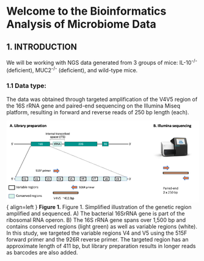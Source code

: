 # Welcome to the Bioinformatics Analysis of Microbiome Data

## 1. INTRODUCTION
We will be working with NGS data generated from 3 groups of mice: IL-10<sup>-/-</sup> (deficient), MUC2<sup>-/-</sup> (deficient), and wild-type mice.

### 1.1 Data type:
The data was obtained through targeted amplification of the V4V5 region of the 16S rRNA gene and paired-end sequencing on the Illumina Miseq platform, resulting in forward and reverse reads of 250 bp length (each).

![Image title](16srrna_2.png){ align=left }
**Figure 1.** Figure 1. Simplified illustration of the genetic region amplified and sequenced. A) The bacterial 16SrRNA gene is part of the ribosomal RNA operon. B) The 16S rRNA gene spans over 1,500 bp and contains conserved regions (light green) as well as variable regions (white). In this study, we targeted the variable regions V4 and V5 using the 515F forward primer and the 926R reverse primer. The targeted region has an approximate length of 411 bp, but library preparation results in longer reads as barcodes are also added.  

<!-- 
We ask all students to bring their own laptop (there will be only limited number of laptops for those who cannot bring one). Before the beginning of the practical course make sure you have the following software installed. Follow the instructions provided below depending on the operating system (OS) you are using. We will provide a troubleshooting session on Tuesday, after the lecture, for those who need to resolve installation issues.

## For Windows Users:

* `mkdocs new [dir-name]` - Create a new project.
* `mkdocs serve` - Start the live-reloading docs server.
* `mkdocs build` - Build the documentation site.
* `mkdocs -h` - Print help message and exit.

## For Mac Users:

## For Linux Users:

    mkdocs.yml    # The configuration file.
    docs/
        index.md  # The documentation homepage.
        ...       # Other markdown pages, images and other files.

_This document serves as a quick-start guide and reference card for installing and using pong. Please refer to the [software manual](https://github.com/ramachandran-lab/pong/blob/master/pong-manual.pdf) for comprehensive information._

## Installing pong

pong has been tested on macOS (10.8-11), Linux (Ubuntu 15.04, Linux Mint 17.2), and Windows 7.

pong is hosted on [PyPI](https://pypi.python.org/pypi) and can thus be easily installed with `pip`. In order to run pong, you need Python 3 (version 3.6 or newer) and a modern web browser.

To install pong, run:

```bash
# If you have Miniconda (or Anaconda)
pip3 install pong   [ brew upgrade python ]
```

__Note to Python 2 users:__ Older versions of pong run on Python 2.7. The latest version of pong compatible with Python 2 can be installed with `pip install pong==1.4.9`


![](https://github.com/ramachandran-lab/pong/blob/master/readme-screenshot.png?raw=true)

<span style="font-size:85%">*__Tip:__ Click on the question mark at the top of the screen for a quick tutorial on how to interact with pong's web app (including highlighting multimodality and downloading plots).*</span>


# Running pong on your own data

pong's setup is designed to be low-hassle. This section details the required and optional input files that pong handles. 

### Clustering output

pong accepts clustering output files, or _Q_ matrices, from a variety of clustering inference programs. The command line option `-c`, or `--ignore_cols`, tells pong how many leading columns of each row of the input _Q_ matrix files to skip before parsing individual membership coefficients. For example, use `-c 5` for some versions of <span style="font-variant: small-caps">Structure</span>
indiv output to ignore covariate metadata. In the case that no leading columns should be skipped (e.g. for ADMIXTURE output), it is not necessary to provide `-c 0` because the default value of `-c` is 0. 


### _filemap_ file

A bit of information about the input _Q_ matrices must be provided, in the form of a _filemap_. A _filemap_ is a three-column, tab-delimited file. Each line contains the following information about a single _Q_ matrix:

1. A unique ID (e.g. `iter5_K=7`; this must contain at least one letter, and cannot contain a hashmark/hashtag or a period. Integers, spaces, and other special characters are accepted.)
2. The _K_ value
3. The _Q_ matrix file path, relative to the _filemap_. Thus, if the _filemap_ is in the same directory as the _Q_ matrix files, this is just the name of the _Q_ matrix file.


# Additional resources

The example dataset, software manual, and other relevant materials can be found at the [Ramachandran Lab website](http://brown.edu/Research/Ramachandran_Lab/projects). 

Contact [Aaron Behr](mailto:aaron_behr@alumni.brown.edu?subject=pong) or [Sohini Ramachandran](mailto:sramachandran@brown.edu?subject=pong) for more information. --> 


<!-- ##### Using custom colors to generate perm files for Distruct -->
<!-- pong is intended to replace... -->

<!-- # Interactive visualization -->
<!-- pong's custom, D3-based visualization tool is meant to be easy to use.  -->
